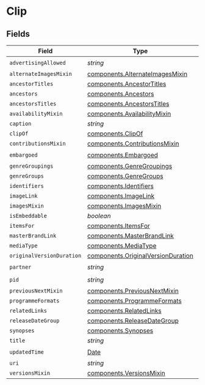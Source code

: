 # Clip


## Fields

| Field                                                                                         | Type                                                                                          | Required                                                                                      | Description                                                                                   |
| --------------------------------------------------------------------------------------------- | --------------------------------------------------------------------------------------------- | --------------------------------------------------------------------------------------------- | --------------------------------------------------------------------------------------------- |
| `advertisingAllowed`                                                                          | *string*                                                                                      | :heavy_check_mark:                                                                            | N/A                                                                                           |
| `alternateImagesMixin`                                                                        | [components.AlternateImagesMixin](../../models/components/alternateimagesmixin.md)            | :heavy_minus_sign:                                                                            | N/A                                                                                           |
| `ancestorTitles`                                                                              | [components.AncestorTitles](../../models/components/ancestortitles.md)                        | :heavy_minus_sign:                                                                            | N/A                                                                                           |
| `ancestors`                                                                                   | [components.Ancestors](../../models/components/ancestors.md)                                  | :heavy_minus_sign:                                                                            | N/A                                                                                           |
| `ancestorsTitles`                                                                             | [components.AncestorsTitles](../../models/components/ancestorstitles.md)                      | :heavy_minus_sign:                                                                            | N/A                                                                                           |
| `availabilityMixin`                                                                           | [components.AvailabilityMixin](../../models/components/availabilitymixin.md)                  | :heavy_minus_sign:                                                                            | N/A                                                                                           |
| `caption`                                                                                     | *string*                                                                                      | :heavy_minus_sign:                                                                            | N/A                                                                                           |
| `clipOf`                                                                                      | [components.ClipOf](../../models/components/clipof.md)                                        | :heavy_minus_sign:                                                                            | N/A                                                                                           |
| `contributionsMixin`                                                                          | [components.ContributionsMixin](../../models/components/contributionsmixin.md)                | :heavy_minus_sign:                                                                            | N/A                                                                                           |
| `embargoed`                                                                                   | [components.Embargoed](../../models/components/embargoed.md)                                  | :heavy_check_mark:                                                                            | N/A                                                                                           |
| `genreGroupings`                                                                              | [components.GenreGroupings](../../models/components/genregroupings.md)                        | :heavy_minus_sign:                                                                            | N/A                                                                                           |
| `genreGroups`                                                                                 | [components.GenreGroups](../../models/components/genregroups.md)                              | :heavy_minus_sign:                                                                            | N/A                                                                                           |
| `identifiers`                                                                                 | [components.Identifiers](../../models/components/identifiers.md)                              | :heavy_minus_sign:                                                                            | N/A                                                                                           |
| `imageLink`                                                                                   | [components.ImageLink](../../models/components/imagelink.md)                                  | :heavy_minus_sign:                                                                            | N/A                                                                                           |
| `imagesMixin`                                                                                 | [components.ImagesMixin](../../models/components/imagesmixin.md)                              | :heavy_minus_sign:                                                                            | N/A                                                                                           |
| `isEmbeddable`                                                                                | *boolean*                                                                                     | :heavy_minus_sign:                                                                            | N/A                                                                                           |
| `itemsFor`                                                                                    | [components.ItemsFor](../../models/components/itemsfor.md)                                    | :heavy_minus_sign:                                                                            | N/A                                                                                           |
| `masterBrandLink`                                                                             | [components.MasterBrandLink](../../models/components/masterbrandlink.md)                      | :heavy_minus_sign:                                                                            | N/A                                                                                           |
| `mediaType`                                                                                   | [components.MediaType](../../models/components/mediatype.md)                                  | :heavy_minus_sign:                                                                            | N/A                                                                                           |
| `originalVersionDuration`                                                                     | [components.OriginalVersionDuration](../../models/components/originalversionduration.md)      | :heavy_minus_sign:                                                                            | N/A                                                                                           |
| `partner`                                                                                     | *string*                                                                                      | :heavy_check_mark:                                                                            | N/A                                                                                           |
| `pid`                                                                                         | *string*                                                                                      | :heavy_check_mark:                                                                            | N/A                                                                                           |
| `previousNextMixin`                                                                           | [components.PreviousNextMixin](../../models/components/previousnextmixin.md)                  | :heavy_minus_sign:                                                                            | N/A                                                                                           |
| `programmeFormats`                                                                            | [components.ProgrammeFormats](../../models/components/programmeformats.md)                    | :heavy_minus_sign:                                                                            | N/A                                                                                           |
| `relatedLinks`                                                                                | [components.RelatedLinks](../../models/components/relatedlinks.md)                            | :heavy_minus_sign:                                                                            | N/A                                                                                           |
| `releaseDateGroup`                                                                            | [components.ReleaseDateGroup](../../models/components/releasedategroup.md)                    | :heavy_minus_sign:                                                                            | N/A                                                                                           |
| `synopses`                                                                                    | [components.Synopses](../../models/components/synopses.md)                                    | :heavy_minus_sign:                                                                            | N/A                                                                                           |
| `title`                                                                                       | *string*                                                                                      | :heavy_minus_sign:                                                                            | N/A                                                                                           |
| `updatedTime`                                                                                 | [Date](https://developer.mozilla.org/en-US/docs/Web/JavaScript/Reference/Global_Objects/Date) | :heavy_check_mark:                                                                            | N/A                                                                                           |
| `uri`                                                                                         | *string*                                                                                      | :heavy_minus_sign:                                                                            | N/A                                                                                           |
| `versionsMixin`                                                                               | [components.VersionsMixin](../../models/components/versionsmixin.md)                          | :heavy_minus_sign:                                                                            | N/A                                                                                           |